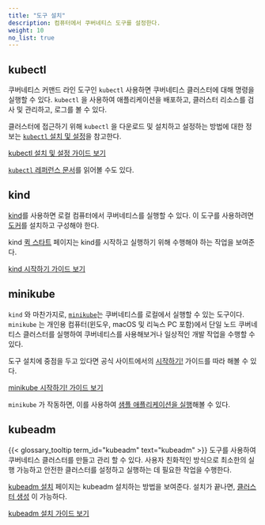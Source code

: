 ```yaml
---
title: "도구 설치"
description: 컴퓨터에서 쿠버네티스 도구를 설정한다.
weight: 10
no_list: true
---
```


## kubectl

쿠버네티스 커맨드 라인 도구인 `kubectl` 사용하면 쿠버네티스 클러스터에 대해 명령을
실행할 수 있다. `kubectl` 을 사용하여 애플리케이션을 배포하고, 클러스터 리소스를 검사 및
관리하고, 로그를 볼 수 있다.

클러스터에 접근하기 위해 `kubectl` 을 다운로드 및 설치하고 설정하는 방법에 대한 정보는
[`kubectl` 설치 및 설정](/ko/docs/tasks/tools/install-kubectl/)을
참고한다.

<a class="btn btn-primary" href="/ko/docs/tasks/tools/install-kubectl/" role="button" aria-label="kubectl 설치 및 설정 가이드 보기">kubectl 설치 및 설정 가이드 보기</a>

[`kubectl` 레퍼런스 문서](/ko/docs/reference/kubectl/)를
읽어볼 수도 있다.

## kind

[kind](https://kind.sigs.k8s.io/docs/)를 사용하면 로컬 컴퓨터에서
쿠버네티스를 실행할 수 있다. 이 도구를 사용하려면
[도커](https://docs.docker.com/get-docker/)를 설치하고 구성해야 한다.

kind [퀵 스타트](https://kind.sigs.k8s.io/docs/user/quick-start/) 페이지는
kind를 시작하고 실행하기 위해 수행해야 하는 작업을 보여준다.

<a class="btn btn-primary" href="https://kind.sigs.k8s.io/docs/user/quick-start/" role="button" aria-label="kind 시작하기 가이드 보기">kind 시작하기 가이드 보기</a>

## minikube

`kind` 와 마찬가지로, [`minikube`](https://minikube.sigs.k8s.io/)는 쿠버네티스를 로컬에서 실행할 수 있는
도구이다. `minikube` 는 개인용 컴퓨터(윈도우, macOS 및 리눅스 PC 포함)에서
단일 노드 쿠버네티스 클러스터를 실행하여 쿠버네티스를 사용해보거나 일상적인 개발 작업을
수행할 수 있다.

도구 설치에 중점을 두고 있다면 공식 사이트에서의
[시작하기!](https://minikube.sigs.k8s.io/docs/start/)
가이드를 따라 해볼 수 있다.

<a class="btn btn-primary" href="https://minikube.sigs.k8s.io/docs/start/" role="button" aria-label="minikube 시작하기! 가이드 보기">minikube 시작하기! 가이드 보기</a>

`minikube` 가 작동하면, 이를 사용하여
[샘플 애플리케이션을 실행](/ko/docs/tutorials/hello-minikube/)해볼 수 있다.

## kubeadm

{{< glossary_tooltip term_id="kubeadm" text="kubeadm" >}} 도구를 사용하여 쿠버네티스 클러스터를 만들고 관리 할 수 있다.
사용자 친화적인 방식으로 최소한의 실행 가능하고 안전한 클러스터를 설정하고 실행하는 데 필요한 작업을 수행한다.

[kubeadm 설치](/docs/setup/production-environment/tools/kubeadm/install-kubeadm/) 페이지는 kubeadm 설치하는 방법을 보여준다.
설치가 끝나면, [클러스터 생성](/docs/setup/production-environment/tools/kubeadm/create-cluster-kubeadm/) 이 가능하다.

<a class="btn btn-primary" href="/docs/setup/production-environment/tools/kubeadm/install-kubeadm/" role="button" aria-label="View kubeadm Install Guide">kubeadm 설치 가이드 보기</a>
